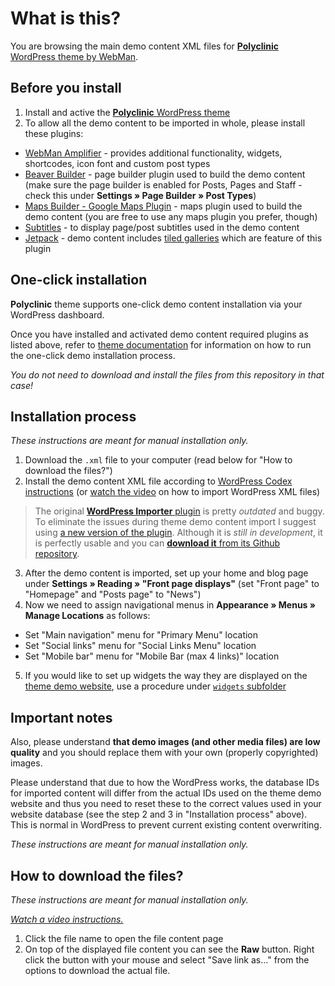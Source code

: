 # What is this?

You are browsing the main demo content XML files for [**Polyclinic** WordPress theme by WebMan](http://www.webmandesign.eu/polyclinic-wordpress-theme/).


## Before you install

1. Install and active the [**Polyclinic** WordPress theme](http://www.webmandesign.eu/polyclinic-wordpress-theme/)
2. To allow all the demo content to be imported in whole, please install these plugins:
  * [WebMan Amplifier](https://wordpress.org/plugins/webman-amplifier/) - provides additional functionality, widgets, shortcodes, icon font and custom post types
  * [Beaver Builder](https://wordpress.org/plugins/beaver-builder-lite-version/) - page builder plugin used to build the demo content (make sure the page builder is enabled for Posts, Pages and Staff - check this under **Settings &raquo; Page Builder &raquo; Post Types**)
  * [Maps Builder - Google Maps Plugin](https://wordpress.org/plugins/google-maps-builder/) - maps plugin used to build the demo content (you are free to use any maps plugin you prefer, though)
  * [Subtitles](https://wordpress.org/plugins/subtitles/) - to display page/post subtitles used in the demo content
  * [Jetpack](https://wordpress.org/plugins/jetpack/) - demo content includes [tiled galleries](https://jetpack.me/support/tiled-galleries/) which are feature of this plugin


## One-click installation

**Polyclinic** theme supports one-click demo content installation via your WordPress dashboard.

Once you have installed and activated demo content required plugins as listed above, refer to [theme documentation](https://www.webmandesign.eu/manual/polyclinic/#demo-content) for information on how to run the one-click demo installation process.

*You do not need to download and install the files from this repository in that case!*


## Installation process

*These instructions are meant for manual installation only.*

1. Download the `.xml` file to your computer (read below for "How to download the files?")
2. Install the demo content XML file according to [WordPress Codex instructions](http://codex.wordpress.org/Importing_Content#WordPress) (or [watch the video](https://webdesign.tutsplus.com/courses/a-beginners-guide-to-using-wordpress/lessons/wordpress-tools) on how to import WordPress XML files)
  > The original [**WordPress Importer** plugin](https://wordpress.org/plugins/wordpress-importer/) is pretty *outdated* and buggy. To eliminate the issues during theme demo content import I suggest using [a new version of the plugin](https://github.com/humanmade/WordPress-Importer). Although it is *still in development*, it is perfectly usable and you can [**download it** from its Github repository](https://github.com/humanmade/WordPress-Importer#how-do-i-use-it).
3. After the demo content is imported, set up your home and blog page under **Settings &raquo; Reading &raquo; "Front page displays"** (set "Front page" to "Homepage" and "Posts page" to "News")
4. Now we need to assign navigational menus in **Appearance &raquo; Menus &raquo; Manage Locations** as follows:
  * Set "Main navigation" menu for "Primary Menu" location
  * Set "Social links" menu for "Social Links Menu" location
  * Set "Mobile bar" menu for "Mobile Bar (max 4 links)" location
5. If you would like to set up widgets the way they are displayed on the [theme demo website](http://themedemos.webmandesign.eu/polyclinic/), use a procedure under [`widgets` subfolder](https://github.com/webmandesign/demo-content/tree/master/polyclinic/widgets)


## Important notes

Also, please understand **that demo images (and other media files) are low quality** and you should replace them with your own (properly copyrighted) images.

Please understand that due to how the WordPress works, the database IDs for imported content will differ from the actual IDs used on the theme demo website and thus you need to reset these to the correct values used in your website database (see the step 2 and 3 in "Installation process" above). This is normal in WordPress to prevent current existing content overwriting.

*These instructions are meant for manual installation only.*


## How to download the files?

*These instructions are meant for manual installation only.*

*[Watch a video instructions.](https://vimeo.com/170576209)*

1. Click the file name to open the file content page
2. On top of the displayed file content you can see the **Raw** button. Right click the button with your mouse and select "Save link as..." from the options to download the actual file.